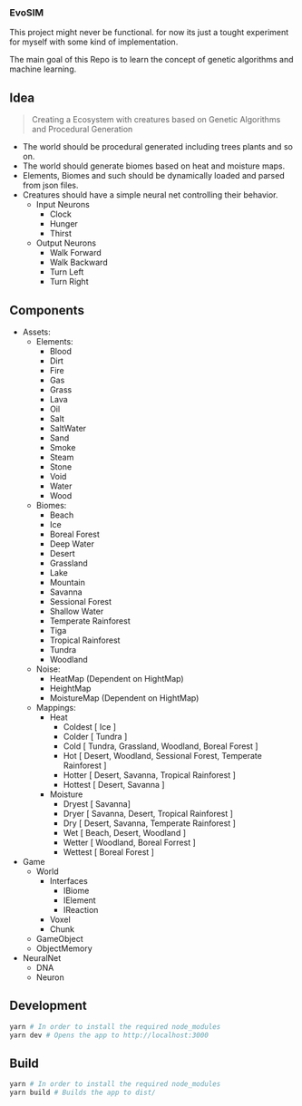 ### EvoSIM

This project might never be functional.
for now its just a tought experiment for myself with some kind of implementation.

The main goal of this Repo is to learn the concept of genetic algorithms and machine learning.

## Idea
> Creating a Ecosystem with creatures based on Genetic Algorithms and Procedural Generation
- The world should be procedural generated including trees plants and so on.
- The world should generate biomes based on heat and moisture maps.
- Elements, Biomes and such should be dynamically loaded and parsed from json files.
- Creatures should have a simple neural net controlling their behavior.
  - Input Neurons
    - Clock
    - Hunger
    - Thirst
  - Output Neurons
    - Walk Forward
    - Walk Backward
    - Turn Left
    - Turn Right


## Components
- Assets:
  - Elements:
    - Blood
    - Dirt
    - Fire
    - Gas
    - Grass
    - Lava
    - Oil
    - Salt
    - SaltWater
    - Sand
    - Smoke
    - Steam
    - Stone
    - Void
    - Water
    - Wood
  - Biomes:
    - Beach
    - Ice
    - Boreal Forest
    - Deep Water
    - Desert
    - Grassland
    - Lake
    - Mountain
    - Savanna
    - Sessional Forest
    - Shallow Water
    - Temperate Rainforest
    - Tiga
    - Tropical Rainforest
    - Tundra
    - Woodland
  - Noise:
    - HeatMap (Dependent on HightMap)
    - HeightMap
    - MoistureMap (Dependent on HightMap)
  - Mappings:
    - Heat
      - Coldest [ Ice ]
      - Colder [ Tundra ]
      - Cold [ Tundra, Grassland, Woodland, Boreal Forest ]
      - Hot [ Desert, Woodland, Sessional Forest, Temperate Rainforest ]
      - Hotter [ Desert, Savanna, Tropical Rainforest ]
      - Hottest [ Desert, Savanna ]
    - Moisture
      - Dryest [ Savanna]
      - Dryer [ Savanna, Desert, Tropical Rainforest ]
      - Dry [ Desert, Savanna, Temperate Rainforest ]
      - Wet [ Beach, Desert, Woodland ]
      - Wetter [ Woodland, Boreal Forrest ]
      - Wettest [ Boreal Forest ]
- Game
  - World
    - Interfaces
      - IBiome
      - IElement
      - IReaction
    - Voxel
    - Chunk
  - GameObject
  - ObjectMemory
- NeuralNet
  - DNA
  - Neuron

## Development

```bash
yarn # In order to install the required node_modules
yarn dev # Opens the app to http://localhost:3000
```

## Build
```bash
yarn # In order to install the required node_modules
yarn build # Builds the app to dist/
```